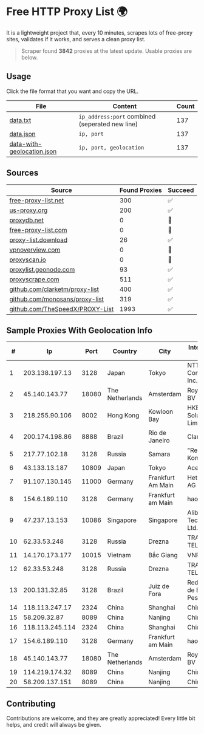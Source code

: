 
# Free HTTP Proxy List 🌍

It is a lightweight project that, every 10 minutes, scrapes lots of free-proxy sites, validates if it works, and serves a clean proxy list.


> Scraper found **3842** proxies at the latest update. Usable proxies are below.

## Usage

Click the file format that you want and copy the URL.


|File|Content|Count|
|----|-------|-----|
|[data.txt](https://raw.githubusercontent.com/themiralay/Proxy-List-World/master/data.txt)|`ip_address:port` combined (seperated new line)|137|
|[data.json](https://raw.githubusercontent.com/themiralay/Proxy-List-World/master/data.json)|`ip, port`|137|
|[data-with-geolocation.json](https://raw.githubusercontent.com/themiralay/Proxy-List-World/master/data-with-geolocation.json)|`ip, port, geolocation`|137|

## Sources

|Source|Found Proxies|Succeed|
|------|-------------|-------|
|[free-proxy-list.net](https://free-proxy-list.net)|300|✅|
|[us-proxy.org](https://www.us-proxy.org)|200|✅|
|[proxydb.net](http://proxydb.net)|0|🚫|
|[free-proxy-list.com](https://free-proxy-list.com/?page=&port=&type%5B%5D=http&type%5B%5D=https&up_time=0&search=Search)|0|🚫|
|[proxy-list.download](https://www.proxy-list.download/HTTP)|26|✅|
|[vpnoverview.com](https://vpnoverview.com/privacy/anonymous-browsing/free-proxy-servers)|0|🚫|
|[proxyscan.io](https://www.proxyscan.io)|0|🚫|
|[proxylist.geonode.com](https://proxylist.geonode.com/api/proxy-list?limit=300&page=1&sort_by=lastChecked&sort_type=desc&protocols=http,https)|93|✅|
|[proxyscrape.com](https://api.proxyscrape.com/v2/?request=displayproxies&protocol=http&timeout=10000&country=all&ssl=all&anonymity=all)|511|✅|
|[github.com/clarketm/proxy-list](https://raw.githubusercontent.com/clarketm/proxy-list/master/proxy-list-raw.txt)|400|✅|
|[github.com/monosans/proxy-list](https://raw.githubusercontent.com/monosans/proxy-list/main/proxies/http.txt)|319|✅|
|[github.com/TheSpeedX/PROXY-List](https://raw.githubusercontent.com/TheSpeedX/PROXY-List/master/http.txt)|1993|✅|


## Sample Proxies With Geolocation Info

|#|Ip|Port|Country|City|Internet Service Provider|
|-|--|----|-------|----|-------------------------|
|1|203.138.197.13|3128|Japan|Tokyo|NTT PC Communications, Inc.|
|2|45.140.143.77|18080|The Netherlands|Amsterdam|RoyaleHosting BV|
|3|218.255.90.106|8002|Hong Kong|Kowloon Bay|HKBN Enterprise Solutions HK Limited|
|4|200.174.198.86|8888|Brazil|Rio de Janeiro|Claro S.A|
|5|217.77.102.18|3128|Russia|Samara|"Region Svyaz Konsalt" LLC|
|6|43.133.13.187|10809|Japan|Tokyo|Aceville Pte.ltd|
|7|91.107.130.145|11000|Germany|Frankfurt Am Main|Hetzner Online AG|
|8|154.6.189.110|3128|Germany|Frankfurt am Main|haoxiangyun|
|9|47.237.13.153|10086|Singapore|Singapore|Alibaba (US) Technology Co., Ltd.|
|10|62.33.53.248|3128|Russia|Drezna|TRANS-TELECOM|
|11|14.170.173.177|10015|Vietnam|Bắc Giang|VNPT-VNNIC|
|12|62.33.53.248|3128|Russia|Drezna|TRANS-TELECOM|
|13|200.131.32.85|3128|Brazil|Juiz de Fora|Rede Nacional de Ensino e Pesquisa|
|14|118.113.247.17|2324|China|Shanghai|Chinanet|
|15|58.209.32.87|8089|China|Nanjing|China Telecom|
|16|118.113.245.114|2324|China|Shanghai|Chinanet|
|17|154.6.189.110|3128|Germany|Frankfurt am Main|haoxiangyun|
|18|45.140.143.77|18080|The Netherlands|Amsterdam|RoyaleHosting BV|
|19|114.219.174.32|8089|China|Nanjing|China Telecom|
|20|58.209.137.151|8089|China|Nanjing|China Telecom|



## Contributing

Contributions are welcome, and they are greatly appreciated! Every
little bit helps, and credit will always be given.


